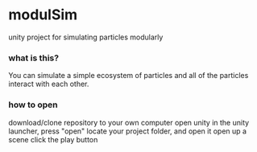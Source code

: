 # modulSim
unity project for simulating particles modularly
### what is this?
You can simulate a simple ecosystem of particles and all of the particles interact with each other.
### how to open
download/clone repository to your own computer
open unity
in the unity launcher, press "open"
locate your project folder, and open it
open up a scene
click the play button
